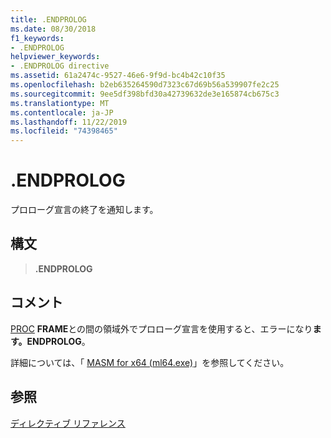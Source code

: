 ```yaml
---
title: .ENDPROLOG
ms.date: 08/30/2018
f1_keywords:
- .ENDPROLOG
helpviewer_keywords:
- .ENDPROLOG directive
ms.assetid: 61a2474c-9527-46e6-9f9d-bc4b42c10f35
ms.openlocfilehash: b2eb635264590d7323c67d69b56a539907fe2c25
ms.sourcegitcommit: 9ee5df398bfd30a42739632de3e165874cb675c3
ms.translationtype: MT
ms.contentlocale: ja-JP
ms.lasthandoff: 11/22/2019
ms.locfileid: "74398465"
---
```

# <a name="endprolog"></a>.ENDPROLOG

プロローグ宣言の終了を通知します。

## <a name="syntax"></a>構文

> **.ENDPROLOG**

## <a name="remarks"></a>コメント

[PROC](../../assembler/masm/proc.md) **FRAME**との間の領域外でプロローグ宣言を使用すると、エラーになり**ます。ENDPROLOG**。

詳細については、「 [MASM for x64 (ml64.exe)](../../assembler/masm/masm-for-x64-ml64-exe.md)」を参照してください。

## <a name="see-also"></a>参照

[ディレクティブ リファレンス](../../assembler/masm/directives-reference.md)
